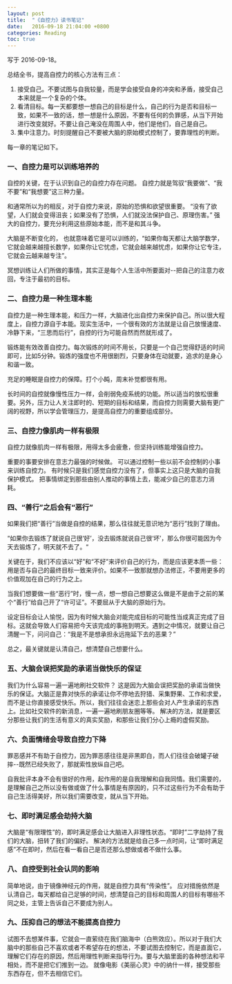 ```yaml
---
layout: post
title:  "《自控力》读书笔记"
date:   2016-09-18 21:04:00 +0800
categories: Reading
toc: true
---
```


写于 2016-09-18。

总结全书，提高自控力的核心方法有三点：
1. 接受自己。不要试图与自我较量，而是学会接受自身的冲突和矛盾，接受自己本来就是一个复杂的个体。
2. 看清目标。每一天都要想一想自己的目标是什么，自己的行为是否和目标一致，如果不一致的话，想一想是什么原因，不要有任何的负罪感，从当下开始进行改变就好。不要让自己淹没在周围人中，他们是他们，自己是自己。
3. 集中注意力。时刻提醒自己不要被大脑的原始模式控制了，要靠理性的判断。

每一章的笔记如下。

### 一、自控力是可以训练培养的

自控的关键，在于认识到自己的自控力存在问题。
自控力就是驾驭“我要做”、“我不要”和“我想要”这三种力量。

和通常所以为的相反，对于自控力来说，原始的恐惧和欲望很重要。
“没有了欲望，人们就会变得沮丧；如果没有了恐惧，人们就没法保护自己、原理伤害。”
强大的自控力，要充分利用这些原始本能，而不是和其斗争。

大脑是不断变化的， 也就意味着它是可以训练的，“如果你每天都让大脑学数学，它就会越来越擅长数学，如果你让它忧虑，它就会越来越忧虑，如果你让它专注，它就会云越来越专注”。

冥想训练让人们所做的事情，其实正是每个人生活中所要面对--把自己的注意力收回，专注于最初的目标。


### 二、自控力是一种生理本能

自控力是一种生理本能，和压力一样，大脑进化出自控力来保护自己。所以很大程度上，自控力源自于本能。现实生活中，一个很有效的方法就是让自己放慢速度、冷静下来，“三思而后行”，自控的行为可能自然而然就形成了。

锻炼能有效改善自控力。每次锻炼的时间不用长，只要是一个自己觉得舒适的时间即可，比如5分钟。锻炼的强度也不用很剧烈，只要身体在动就要，追求的是身心和谐一致。

充足的睡眠是自控力的保障。打个小盹，周末补觉都很有用。

长时间的自控就像慢性压力一样，会削弱免疫系统的功能。所以适当的放松很重要。另外，压力让人关注即时的、短期的目标和结果，而自控力则需要大脑有更广阔的视野，所以学会管理压力，是提高自控力的重要组成部分。

### 三、自控力像肌肉一样有极限

自控力就像肌肉一样有极限，用得太多会疲惫，但坚持训练能增强自控力。

重要的事要安排在意志力最强的时候做。
可以通过控制一些以前不会控制的小事来训练自控力。
有时候只是我们感觉自控力没有了，但事实上这只是大脑的自我保护模式。
把事情绑定到那些由别人推动的事情上去，能减少自己的意志力消耗。

### 四、“善行”之后会有“恶行”

如果我们把“善行”当做是自控的结果，那么往往就无意识地为“恶行”找到了理由。

“如果你去锻炼了就说自己很‘好’，没去锻炼就说自己很‘坏’，那么你很可能因为今天去锻炼了，明天就不去了。“

关键在于，我们不应该以“好”和“不好”来评价自己的行为，而是应该更本质一些：用是否与自己的最终目标一致来评价。如果不一致那就想办法修正，不要用更多的价值观加在自己的行为之上。

当我们想要做一些“恶行”时，慢一点，想一想自己想要这么做是不是由于之前的某个“善行”给自己开了“许可证”。不要屈从于大脑的原始行为。

设定目标会让人愉悦，因为有时候大脑会对能完成目标的可能性当成真正完成了目标。这就会导致人们容易把今天该完成的事拖到明天。遇到之中情况，就要让自己清醒一下，问问自己：“我是不是想承担永远拖延下去的恶果？”

总之，最关键就是认清自己，想清楚自己想要什么。

### 五、大脑会误把奖励的承诺当做快乐的保证

我们为什么容易一遍一遍地刷社交软件？
这是因为大脑会误把奖励的承诺当做快乐的保证。大脑正是靠对快乐的承诺让你不停地去狩猎、采集野果、工作和求爱，而不是让你直接感受快乐。所以，我们往往会迷恋上那些会对人产生承诺的东西上。比如社交软件的新消息，一遍一遍地刷朋友圈等等。
解决的方法，就是要区分那些让我们的生活有意义的真实奖励，和那些让我们分心上瘾的虚假奖励。

### 六、负面情绪会导致自控力下降

罪恶感并不有助于自控力，因为罪恶感往往是非黑即白，而人们往往会破罐子破摔--既然已经失败了，那就索性放纵自己吧。

自我批评本身不会有很好的作用，起作用的是自我理解和自我同情。我们需要的，是理解自己之所以没有做或做了什么事情是有原因的，只不过这些行为不会有助于自己生活得美好，所以我们需要改变，就从当下开始。

### 七、即时满足感会劫持大脑

大脑是“有限理性”的，即时满足感会让大脑进入非理性状态。“即时”二字劫持了我们的大脑，扭转了我们的偏好。
解决的方法就是给自己多一点时间，让“即时满足感”不在即时，然后在看一看自己是否还那么想做或者不做什么事。

### 八、自控受到社会认同的影响

简单地说，由于镜像神经元的作用，就是自控力具有“传染性”。
应对措施依然是认清自己，每天都给自己足够的时间，想清楚自己的目标和周围人的目标有哪些不同之处，主管上告诉自己不要成为别人。

### 九、压抑自己的想法不能提高自控力

试图不去想某件事，它就会一直萦绕在我们脑海中（白熊效应）。所以对于我们大脑中的那些自己不喜欢或者不希望存在的想法，不要试图去控制它，而是直面它，理解它们存在的原因，然后用理性判断来指导行为。要与大脑里面的各种想法和平相处，而不是把它们推到一边。
就像电影《美丽心灵》中的纳什一样，接受那些东西存在，但不去相信它们。

